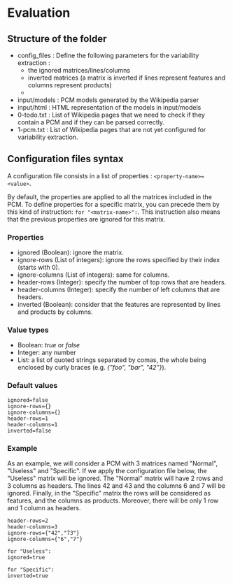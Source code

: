 # Evaluation
## Structure of the folder
* config_files : Define the following parameters for the variability extraction :
  * the ignored matrices/lines/columns
  * inverted matrices (a matrix is inverted if lines represent features and columns represent products)
  * 
* input/models : PCM models generated by the Wikipedia parser
* input/html : HTML representation of the models in input/models
* 0-todo.txt : List of Wikipedia pages that we need to check if they contain a PCM and if they can be parsed correctly.
* 1-pcm.txt : List of Wikipedia pages that are not yet configured for variability extraction.

## Configuration files syntax
A configuration file consists in a list of properties : ```<property-name>=<value>```.


By default, the properties are applied to all the matrices included in the PCM. To define properties for a specific matrix, you can precede them by this kind of instruction: ```for "<matrix-name>":```. 
This instruction also means that the previous properties are ignored for this matrix.

### Properties
* ignored (Boolean): ignore the matrix.
* ignore-rows (List of integers): ignore the rows specified by their index (starts with 0).
* ignore-columns (List of integers): same for columns.
* header-rows (Integer): specify the number of top rows that are headers.
* header-columns (Integer): specify the number of left columns that are headers.
* inverted (Boolean): consider that the features are represented by lines and products by columns.

### Value types
* Boolean: _true_ or _false_
* Integer: any number
* List: a list of quoted strings separated by comas, the whole being enclosed by curly braces (e.g. _{"foo", "bar", "42"}_).

### Default values
```
ignored=false
ignore-rows={}
ignore-columns={}
header-rows=1
header-columns=1
inverted=false
```

### Example
As an example, we will consider a PCM with 3 matrices named "Normal", "Useless" and "Specific". If we apply the configuration file below, the "Useless" matrix will be ignored. 
The "Normal" matrix will have 2 rows and 3 columns as headers. The lines 42 and 43 and the columns 6 and 7 will be ignored.
Finally, in the "Specific" matrix the rows will be considered as features, and the columns as products. Moreover, there will be only 1 row and 1 column as headers.



```
header-rows=2
header-columns=3
ignore-rows={"42","73"}
ignore-columns={"6","7"}

for "Useless":
ignored=true

for "Specific":
inverted=true

```
